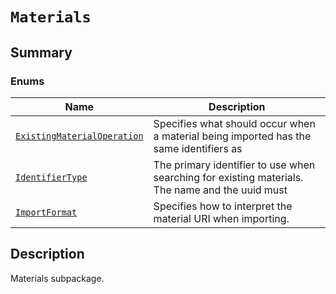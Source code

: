 # `Materials`

<a id="summary"></a>

## Summary

### Enums

| Name | Description |
|--------------------------------------------------------------------------------------------------------------------------------------------------------------------------|-------------------------------------------------------------------------------------------------|
| [`ExistingMaterialOperation`](ExistingMaterialOperation.md#ansys.mechanical.stubs.v241.Ansys.Mechanical.DataModel.MechanicalEnums.Materials.ExistingMaterialOperation)   | Specifies what should occur when a material being imported has the same identifiers as          |
| [`IdentifierType`](IdentifierType.md#ansys.mechanical.stubs.v241.Ansys.Mechanical.DataModel.MechanicalEnums.Materials.IdentifierType)                                    | The primary identifier to use when searching for existing materials. The name and the uuid must |
| [`ImportFormat`](ImportFormat.md#ansys.mechanical.stubs.v241.Ansys.Mechanical.DataModel.MechanicalEnums.Materials.ImportFormat)                                          | Specifies how to interpret the material URI when importing.                                     |

<a id="description"></a>

## Description

Materials subpackage.

<!-- !! processed by numpydoc !! -->

